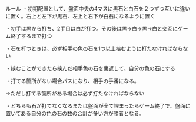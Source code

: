 ルール
・初期配置として、盤面中央の4マスに黒石と白石を２つずつ互いに違いに置く。右上と左下が黒石、左上と右下が白石になるように置く

・初手は黒から打ち、2手目は白が打つ。その後は黒→白→黒→白と交互にゲーム終了するまで打つ

・石を打つときは、必ず相手の色の石を1つ以上挟むように打たなければならない

・挟むことができたら挟んだ相手色の石を裏返して、自分の色の石にする

・打てる箇所がない場合パスになり、相手の手番になる。

→ただし打てる箇所がある場合は必ず打たなければならない

・どちらも石が打てなくなるまたは盤面が全て埋まったらゲーム終了で、盤面に置いてある自分の色の石の数の合計が多い方が勝者となる。
